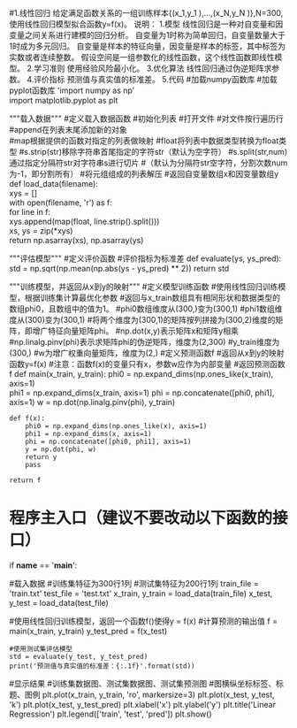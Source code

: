 #1.线性回归
给定满足函数关系的一组训练样本{(x_1,y_1 ),…,(x_N,y_N )},N=300,使用线性回归模型拟合函数y=f(x)。
说明：
1.模型
	线性回归是一种对自变量和因变量之间关系进行建模的回归分析。
自变量为1时称为简单回归，自变量数量大于1时成为多元回归。
自变量是样本的特征向量，因变量是样本的标签，其中标签为实数或者连续整数。
假设空间是一组参数化的线性函数，这个线性函数即线性模型。
2.学习准则
	使用经验风险最小化。
3.优化算法
	线性回归通过伪逆矩阵求参数。
4.评价指标
	预测值与真实值的标准差。
5.代码
#加载numpy函数库
#加载pyplot函数库
'import numpy as np'	
import matplotlib.pyplot as plt	

"""载入数据"""
#定义载入数据函数
#初始化列表
#打开文件
#对文件按行遍历行
#append在列表末尾添加新的对象	
#map根据提供的函数对指定的列表做映射
#float将列表中数据类型转换为float类型
#s.strip(str)移除字符串首尾指定的字符str（默认为空字符）
#s.split(str,num)通过指定分隔符str对字符串s进行切片
#（默认为分隔符str空字符，分割次数num为-1，即分割所有）
#将元组组成的列表解压
#返回自变量数组x和因变量数组y
def load_data(filename):		
    xys = []	
    with open(filename, 'r') as f:		
        for line in f:		
            xys.append(map(float, line.strip().split()))	
        xs, ys = zip(*xys)	
        return np.asarray(xs), np.asarray(ys)	

"""评估模型"""
#定义评价函数
#评价指标为标准差
def evaluate(ys, ys_pred): 	
std = np.sqrt(np.mean(np.abs(ys - ys_pred) ** 2))
    return std

"""训练模型，并返回从x到y的映射"""
#定义模型训练函数
#使用线性回归训练模型，根据训练集计算最优化参数
#返回与x_train数组具有相同形状和数据类型的数组phi0，且数组中的值为1。
#phi0数组维度从(300,)变为(300,1)
#phi1数组维度从(300)变为(300,1)
#将两个维度为(300,1)的矩阵按列拼接为(300,2)维度的矩阵，即增广特征向量矩阵phi。
#np.dot(x,y)表示矩阵x和矩阵y相乘
#np.linalg.pinv(phi)表示求矩阵phi的伪逆矩阵，维度为(2,300)
#y_train维度为(300,)
#w为增广权重向量矩阵，维度为(2,)
	#定义预测函数f
#返回从x到y的映射函数y=f(x)
#注意：函数f(x)的变量只有x，参数w应作为内部变量
#返回预测函数f
def main(x_train, y_train):
phi0 = np.expand_dims(np.ones_like(x_train), axis=1)		
phi1 = np.expand_dims(x_train, axis=1)
phi = np.concatenate([phi0, phi1], axis=1)
w = np.dot(np.linalg.pinv(phi), y_train)

    def f(x):
        phi0 = np.expand_dims(np.ones_like(x), axis=1)
        phi1 = np.expand_dims(x, axis=1)
        phi = np.concatenate([phi0, phi1], axis=1)
        y = np.dot(phi, w)
        return y
        pass

    return f

# 程序主入口（建议不要改动以下函数的接口）
if __name__ == '__main__':

#载入数据
#训练集特征为300行1列
#测试集特征为200行1列
train_file = 'train.txt'
test_file = 'test.txt'
    x_train, y_train = load_data(train_file)
x_test, y_test = load_data(test_file)

#使用线性回归训练模型，返回一个函数f()使得y = f(x)
#计算预测的输出值
    f = main(x_train, y_train)
    y_test_pred = f(x_test)

    #使用测试集评估模型
    std = evaluate(y_test, y_test_pred)
    print('预测值与真实值的标准差：{:.1f}'.format(std))

#显示结果
#训练集数据图、测试集数据图、测试集预测图
#图横纵坐标标签、标题、图例
    plt.plot(x_train, y_train, 'ro', markersize=3)
    plt.plot(x_test, y_test, 'k')
    plt.plot(x_test, y_test_pred)
    plt.xlabel('x')
    plt.ylabel('y')
    plt.title('Linear Regression')
    plt.legend(['train', 'test', 'pred'])
    plt.show()
